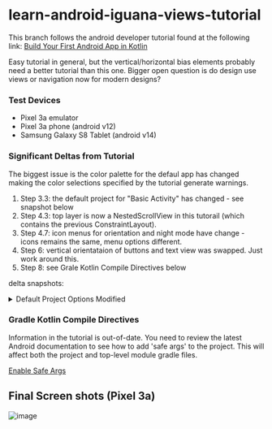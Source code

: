# learn-android-iguana-views-tutorial

This branch follows the android developer tutorial found at the following link:
[Build Your First Android App in Kotlin](https://developer.android.com/codelabs/build-your-first-android-app-kotlin#0)


Easy tutorial in general, but the vertical/horizontal bias elements probably need a better tutorial than this one. Bigger open question is do design use views or navigation now for modern designs?

### Test Devices
- Pixel 3a emulator
- Pixel 3a phone (android v12)
- Samsung Galaxy S8 Tablet (android v14)


### Significant Deltas from Tutorial

The biggest issue is the color palette for the defaul app has changed making the color selections specified by the tutorial generate warnings.

1. Step 3.3: the default project for "Basic Activity" has changed - see snapshot below
2. Step 4.3: top layer is now a NestedScrollView in this tutorail (which contains the previous ConstraintLayout).
3. Step 4.7: icon menus for orientation and night mode have change - icons remains the same, menu options different.
4. Step 6: vertical orientataion of buttons and text view was swapped.  Just work around this.
5. Step 8: see Grale Kotlin Compile Directives below


delta snapshots:

<details>
  <summary>Default Project Options Modified</summary>

  ![image](https://github.com/gibbsmo/learn-android-iguana-views-tutorial/assets/167124614/06a9982f-a85c-40dd-ba3c-d37cb4cc7f59)
</details>

### Gradle Kotlin Compile Directives

Information in the tutorial is out-of-date.  You need to review the latest Android documentation to see how to add 'safe args' to the project.  This will affect both the project and top-level module gradle files.

[Enable Safe Args](https://developer.android.com/guide/navigation/use-graph/safe-args#kts)



## Final Screen shots (Pixel 3a)

![image](https://github.com/gibbsmo/learn-android-iguana-views-tutorial/assets/167124614/2c371acf-afe4-4796-adcd-ddce4939f0d8)


